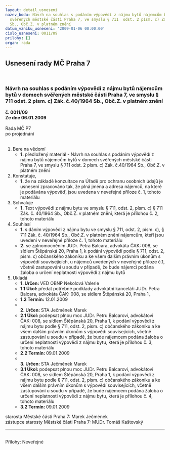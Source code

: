 ```yaml
---
layout: detail_usneseni
nazev_bodu: Návrh na souhlas s podáním výpovědí z nájmu bytů nájemcům bytů v domech
  svěřených městské části Praha 7, ve smyslu § 711  odst. 2 písm. c) Zák. č.40/1964
  Sb., Obč.Z. v platném znění
datum_vzniku_usneseni: '2009-01-06 00:00:00'
cislo_usneseni: 0011/09
prilohy: []
organ: rada
---
```

<div id="ucUsn_pList" class="usn">
	<span><h2>Usnesení rady MČ Praha 7 </h2>
<br></span><div class="standBody">
<span><h3>Návrh na souhlas s podáním výpovědí z nájmu bytů nájemcům bytů v domech svěřených městské části Praha 7, ve smyslu § 711  odst. 2 písm. c) Zák. č.40/1964 Sb., Obč.Z. v platném znění</h3></span><div class="center">
		<strong>č. 0011/09</strong><br>
	</div>
<div class="center">
		<strong>Ze dne 06.01.2009</strong><br><br>
	</div>Rada MČ P7<br> po projednání<br><br><ol>
<li>Bere na vědomí<ul><li>
<strong>1.</strong> předložený materiál - Návrh na souhlas s podáním výpovědí z nájmu bytů nájemcům bytů v domech svěřených městské části Praha 7, ve smyslu § 711  odst. 2 písm. c) Zák. č.40/1964 Sb., Obč.Z. v platném znění</li></ul>
</li>
<li>Konstatuje,<ul><li>
<strong>1.</strong> že na základě konzultace na Úřadě pro ochranu osobních údajů je usnesení zpracováno tak, že plná jména a adresa nájemců, na které je podávána výpověď, jsou uvedena v neveřejné příloze č. 1, tohoto materiálu</li></ul>
</li>
<li>Schvaluje<ul><li>
<strong>1.</strong> Text výpovědi z nájmu bytu ve smyslu § 711, odst. 2, písm. c) § 711 Zák. č. 40/1964 Sb., Obč.Z. v platném znění, která je přílohou č. 2, tohoto materiálu </li></ul>
</li>
<li>Souhlasí<ul>
<li>
<strong>1.</strong> s dáním výpovědi z nájmu bytu ve smyslu § 711, odst. 2, písm. c), § 711 Zák. č. 40/1964 Sb., Obč.Z. v platném znění nájemcům, kteří jsou uvedeni v neveřejné příloze č. 1, tohoto materiálu </li>
<li>
<strong>2.</strong> se zplnomocněním JUDr. Petra Balcara, advokáta ČAK: 008, se sídlem Štěpánská 20, Praha 1, k podání výpovědí podle § 711, odst. 2, písm. c) občanského zákoníku a ke všem dalším právním úkonům s výpovědí souvisejících, u nájemců uvedených v neveřejné příloze č.1, včetně zastupování u soudu v případě, že bude nájemci podána žaloba o určení neplatnosti výpovědí z nájmu bytů  </li>
</ul>
</li>
<li>Ukládá<ul>
<li>
<strong>1. Určen: </strong>VED OBNP Nekolová Valerie</li>
<li>
<strong>1.1 Úkol: </strong>předat potřebné podklady advokátní kanceláři JUDr. Petra Balcara, advokáta ČAK: 008, se sídlem Štěpánská 20, Praha 1,</li>
<li>
<strong>1.2 Termín: </strong>12.01.2009</li>
<li>
<strong><br>2. Určen: </strong>STA Ječmének Marek</li>
<li>
<strong>2.1 Úkol: </strong>podepsat plnou moc JUDr. Petru Balcarovi, advokátovi ČAK: 008, se sídlem Štěpánská 20, Praha 1, k podání výpovědi z nájmu bytu podle § 711, odst. 2, písm. c) občanského zákoníku a ke všem dalším právním úkonům s výpovědí souvisejících, včetně zastupování u soudu v případě, že bude nájemcem podána žaloba o určení neplatnosti výpovědi z nájmu bytu, která je přílohou č. 3, tohoto materiálu   </li>
<li>
<strong>2.2 Termín: </strong>09.01.2009</li>
<li>
<strong><br>3. Určen: </strong>STA Ječmének Marek</li>
<li>
<strong>3.1 Úkol: </strong>podepsat plnou moc JUDr. Petru Balcarovi, advokátovi ČAK: 008, se sídlem Štěpánská 20, Praha 1, k podání výpovědi z nájmu bytu podle § 711, odst. 2, písm. c) občanského zákoníku a ke všem dalším právním úkonům s výpovědí souvisejících, včetně zastupování u soudu v případě, že bude nájemcem podána žaloba o určení neplatnosti výpovědi z nájmu bytu, která je přílohou č. 4, tohoto materiálu      </li>
<li>
<strong>3.2 Termín: </strong>09.01.2009</li>
</ul>
</li>
</ol>starosta Městské části Praha 7: Marek Ječmének<br>zástupce starosty Městské části Praha 7: MUDr. Tomáš Kaštovský <hr>
<br>Přílohy: Neveřejné</div>
</div>